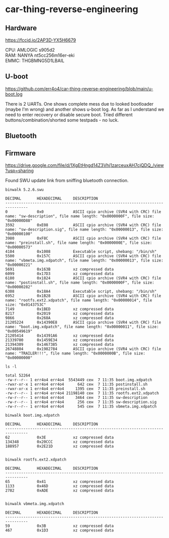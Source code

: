 # car-thing-reverse-engineering

## Hardware 
https://fccid.io/2AP3D-YX5H6679

CPU: AMLOGIC s905d2  
RAM: NANYA nt5cc256m16er-eki  
EMMC: THGBMNG5D1LBAIL  

## U-boot
https://github.com/err4o4/car-thing-reverse-engineering/blob/main/u-boot.log

There is 2 UARTs. One shows complete mess due to looked bootloader (maybe I'm wrong) and another shows u-boot log. As far as I understand we need to enter recovery or disable secure boot. Tried different buttons/combination/shorted some testpads - no luck.

## Bluetooth 

## Firmware 
https://drive.google.com/file/d/1XgEtHngd14Z3Vhj1zarceuxAH7cjQDQ_/view?usp=sharing

Found SWU update link from sniffing bluetooth connection.

```
binwalk 5.2.6.swu

DECIMAL       HEXADECIMAL     DESCRIPTION
--------------------------------------------------------------------------------
0             0x0             ASCII cpio archive (SVR4 with CRC) file name: "sw-description", file name length: "0x0000000F", file size: "0x00000D88"
3592          0xE08           ASCII cpio archive (SVR4 with CRC) file name: "sw-description.sig", file name length: "0x00000013", file size: "0x00000100"
3980          0xF8C           ASCII cpio archive (SVR4 with CRC) file name: "preinstall.sh", file name length: "0x0000000E", file size: "0x00000573"
4104          0x1008          Executable script, shebang: "/bin/sh"
5500          0x157C          ASCII cpio archive (SVR4 with CRC) file name: "vbmeta.img.xdpatch", file name length: "0x00000013", file size: "0x00000221"
5691          0x163B          xz compressed data
6099          0x17D3          xz compressed data
6180          0x1824          ASCII cpio archive (SVR4 with CRC) file name: "postinstall.sh", file name length: "0x0000000F", file size: "0x00000282"
6308          0x18A4          Executable script, shebang: "/bin/sh"
6952          0x1B28          ASCII cpio archive (SVR4 with CRC) file name: "rootfs.ext2.xdpatch", file name length: "0x00000014", file size: "0x0143753C"
7149          0x1BED          xz compressed data
8217          0x2019          xz compressed data
9866          0x268A          xz compressed data
21205224      0x14390E8       ASCII cpio archive (SVR4 with CRC) file name: "boot.img.xdpatch", file name length: "0x00000011", file size: "0x00549619"
21205414      0x14391A6       xz compressed data
21339700      0x1459E34       xz compressed data
21394309      0x1467385       xz compressed data
26748804      0x1982784       ASCII cpio archive (SVR4 with CRC) file name: "TRAILER!!!", file name length: "0x0000000B", file size: "0x00000000"
```

```
ls -l

total 52264
-rw-r--r-- 1 err4o4 err4o4  5543449 сен  7 11:35 boot.img.xdpatch
-rwxr-xr-x 1 err4o4 err4o4      642 сен  7 11:35 postinstall.sh
-rwxr-xr-x 1 err4o4 err4o4     1395 сен  7 11:35 preinstall.sh
-rw-r--r-- 1 err4o4 err4o4 21198140 сен  7 11:35 rootfs.ext2.xdpatch
-rw-r--r-- 1 err4o4 err4o4     3464 сен  7 11:35 sw-description
-rw-r--r-- 1 err4o4 err4o4      256 сен  7 11:35 sw-description.sig
-rw-r--r-- 1 err4o4 err4o4      545 сен  7 11:35 vbmeta.img.xdpatch
```

```
binwalk boot.img.xdpatch 

DECIMAL       HEXADECIMAL     DESCRIPTION
--------------------------------------------------------------------------------
62            0x3E            xz compressed data
134348        0x20CCC         xz compressed data
188957        0x2E21D         xz compressed data


binwalk rootfs.ext2.xdpatch

DECIMAL       HEXADECIMAL     DESCRIPTION
--------------------------------------------------------------------------------
65            0x41            xz compressed data
1133          0x46D           xz compressed data
2782          0xADE           xz compressed data


binwalk vbmeta.img.xdpatch 

DECIMAL       HEXADECIMAL     DESCRIPTION
--------------------------------------------------------------------------------
59            0x3B            xz compressed data
467           0x1D3           xz compressed data
```


